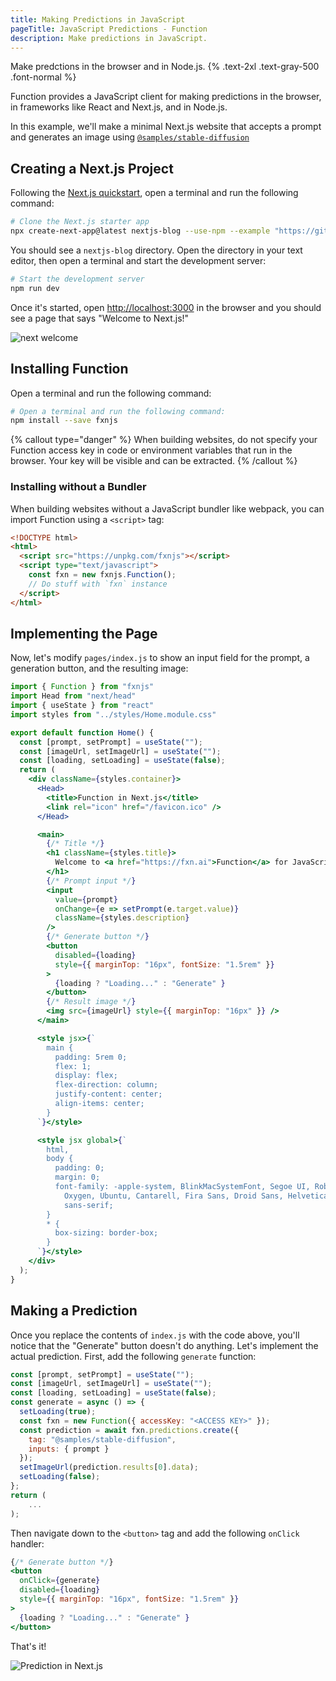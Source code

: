 ```yaml
---
title: Making Predictions in JavaScript
pageTitle: JavaScript Predictions - Function
description: Make predictions in JavaScript.
---
```


Make predctions in the browser and in Node.js. {% .text-2xl .text-gray-500 .font-normal %}

Function provides a JavaScript client for making predictions in the browser, in frameworks like React and Next.js, and in Node.js.

In this example, we'll make a minimal Next.js website that accepts a prompt and generates an image using [`@samples/stable-diffusion`](https://fxn.ai/@samples/stable-diffusion)

## Creating a Next.js Project
Following the [Next.js quickstart](https://nextjs.org/learn/basics/create-nextjs-app/setup), open a terminal and run the following command:
```bash
# Clone the Next.js starter app
npx create-next-app@latest nextjs-blog --use-npm --example "https://github.com/vercel/next-learn/tree/master/basics/learn-starter"
```

You should see a `nextjs-blog` directory. Open the directory in your text editor, then open a terminal and start the development server:
```bash
# Start the development server
npm run dev
```

Once it's started, open [http://localhost:3000](http://localhost:3000) in the browser and you should see a page that says "Welcome to Next.js!"

![next welcome](/next-welcome.png)

## Installing Function
Open a terminal and run the following command:
```bash
# Open a terminal and run the following command:
npm install --save fxnjs
```

{% callout type="danger" %} When building websites, do not specify your Function access key in code or environment variables that run in the browser. Your key will be visible and can be extracted. {% /callout %}

### Installing without a Bundler
When building websites without a JavaScript bundler like webpack, you can import Function using a `<script>` tag:
```html
<!DOCTYPE html>
<html>
  <script src="https://unpkg.com/fxnjs"></script>
  <script type="text/javascript">
    const fxn = new fxnjs.Function();
    // Do stuff with `fxn` instance
  </script>
</html>
```

## Implementing the Page
Now, let's modify `pages/index.js` to show an input field for the prompt, a generation button, and the resulting image:
```jsx
import { Function } from "fxnjs"
import Head from "next/head"
import { useState } from "react"
import styles from "../styles/Home.module.css"

export default function Home() {
  const [prompt, setPrompt] = useState("");
  const [imageUrl, setImageUrl] = useState("");
  const [loading, setLoading] = useState(false);
  return (
    <div className={styles.container}>
      <Head>
        <title>Function in Next.js</title>
        <link rel="icon" href="/favicon.ico" />
      </Head>

      <main>
        {/* Title */}
        <h1 className={styles.title}>
          Welcome to <a href="https://fxn.ai">Function</a> for JavaScript
        </h1>
        {/* Prompt input */}
        <input
          value={prompt}
          onChange={e => setPrompt(e.target.value)}
          className={styles.description}
        />
        {/* Generate button */}
        <button
          disabled={loading}
          style={{ marginTop: "16px", fontSize: "1.5rem" }}
        >
          {loading ? "Loading..." : "Generate" }
        </button>
        {/* Result image */}
        <img src={imageUrl} style={{ marginTop: "16px" }} />
      </main>

      <style jsx>{`
        main {
          padding: 5rem 0;
          flex: 1;
          display: flex;
          flex-direction: column;
          justify-content: center;
          align-items: center;
        }
      `}</style>

      <style jsx global>{`
        html,
        body {
          padding: 0;
          margin: 0;
          font-family: -apple-system, BlinkMacSystemFont, Segoe UI, Roboto,
            Oxygen, Ubuntu, Cantarell, Fira Sans, Droid Sans, Helvetica Neue,
            sans-serif;
        }
        * {
          box-sizing: border-box;
        }
      `}</style>
    </div>
  );
}
```

## Making a Prediction
Once you replace the contents of `index.js` with the code above, you'll notice that the "Generate" button doesn't do anything. Let's implement the actual prediction. First, add the following `generate` function:
```jsx {% highlight=["4..13"] %}
const [prompt, setPrompt] = useState("");
const [imageUrl, setImageUrl] = useState("");
const [loading, setLoading] = useState(false);
const generate = async () => {
  setLoading(true);
  const fxn = new Function({ accessKey: "<ACCESS KEY>" });
  const prediction = await fxn.predictions.create({
    tag: "@samples/stable-diffusion",
    inputs: { prompt }
  });
  setImageUrl(prediction.results[0].data);
  setLoading(false);
};
return (
    ...
);
```

Then navigate down to the `<button>` tag and add the following `onClick` handler:
```jsx {% highlight=[3] %}
{/* Generate button */}
<button
  onClick={generate}
  disabled={loading}
  style={{ marginTop: "16px", fontSize: "1.5rem" }}
>
  {loading ? "Loading..." : "Generate" }
</button>
```

That's it!

![Prediction in Next.js](/next-predict.gif)